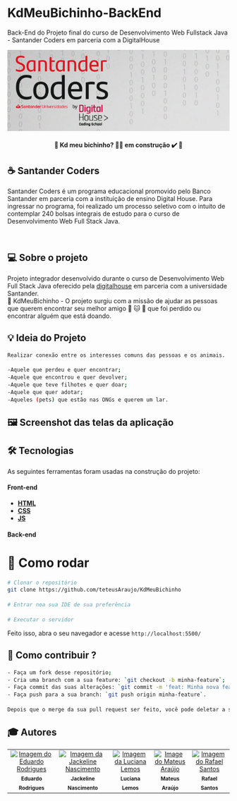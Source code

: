 # KdMeuBichinho-BackEnd
Back-End do Projeto final do curso de Desenvolvimento Web Fullstack Java - Santander Coders em parceria com a DigitalHouse

<img src="./images/banner.png" alt="Logomarca do Cadê meu Bichinho"> 
 
<h4 align="center"> 
	🚧  Kd meu bichinho? 👨‍🏫 em construção ✔️ 🚧
</h4>

## :coffee: Santander Coders

Santander Coders é um programa educacional promovido pelo Banco Santander em parceria com a instituição de ensino Digital House. Para ingressar no programa, foi realizado um processo seletivo com o intuito de contemplar 240 bolsas integrais de estudo para o curso de Desenvolvimento Web Full Stack Java.

<br>

## 💻 Sobre o projeto

Projeto integrador desenvolvido durante o curso de Desenvolvimento Web Full Stack Java oferecido pela [digitalhouse](https://www.digitalhouse.com/br/) em parceria com a universidade Santander.
<br>
🐹 KdMeuBichinho - O projeto surgiu com a missão de ajudar as pessoas que querem encontrar seu melhor amigo :dog: :cat: :rabbit:  que foi perdido ou encontrar alguém que está doando. 

## :bulb: Ideia do Projeto
```bash
Realizar conexão entre os interesses comuns das pessoas e os animais.

-Aquele que perdeu e quer encontrar;
-Aquele que encontrou e quer devolver;
-Aquele que teve filhotes e quer doar;
-Aquele que quer adotar;
-Aqueles (pets) que estão nas ONGs e querem um lar.

```

## 🖼 Screenshot das telas da aplicação 

   
## 🛠 Tecnologias

As seguintes ferramentas foram usadas na construção do projeto:

#### **Front-end** 

-  **[HTML](https://developer.mozilla.org/pt-BR/docs/Web/HTML)**
-  **[CSS](https://developer.mozilla.org/pt-BR/docs/Web/CSS)**
-  **[JS](https://developer.mozilla.org/pt-BR/docs/Web/JavaScript)**

#### **Back-end**

# 👷 Como rodar
```bash
# Clonar o repositório
git clone https://github.com/teteusAraujo/KdMeuBichinho

# Entrar noa sua IDE de sua preferência 

# Executar o servidor

```

Feito isso, abra o seu navegador e acesse `http://localhost:5500/`

## 🤔 Como contribuir ? <br/>
```bash
- Faça um fork desse repositório;
- Cria uma branch com a sua feature: `git checkout -b minha-feature`;
- Faça commit das suas alterações: `git commit -m 'feat: Minha nova feature'`; 
- Faça push para a sua branch: `git push origin minha-feature`.

Depois que o merge da sua pull request ser feito, você pode deletar a sua branch. 
```
## :mortar_board: Autores

<table>
    <tr>
        <td align="center">
            <a href="https://github.com/eRodriguesSantana">
                <img src="https://avatars0.githubusercontent.com/u/27317860?s=460&u=c8bb4fa75afb3238896210acb3e8ccbd4b191d6e&v=4" width="150px;" alt="Imagem do Eduardo Rodrigues" />
                <br />
                <sub><b>Eduardo Rodrigues</b></sub>
            </a>
        </td>
        <td align="center">
            <a href="https://github.com/jackelinenascimento">
                <img src="https://avatars0.githubusercontent.com/u/52252747?s=460&u=7482117cc3bb8afb3a966f49cb3a0b6842a342e3&v=4" width="150px;" alt="Imagem da Jackeline Nascimento" />
                <br />
                <sub><b>Jackeline Nascimento</b></sub>
            </a>
        </td>
        <td align="center">
            <a href="https://github.com/Luarlemos">
                <img src="https://avatars1.githubusercontent.com/u/54554832?s=460&v=4" width="150px;" alt="Imagem da Luciana Lemos" />
                <br />
                <sub><b>Luciana Lemos</b></sub>
            </a>
        </td>
        <td align="center">
            <a href="https://github.com/teteusAraujo">
                <img src="https://avatars2.githubusercontent.com/u/60048274?s=460&u=a7f56af7dbe7d6338401d5b256fba528d8f0400b&v=4" width="150px;" alt="Image do Mateus Araújo" />
                <br />
                <sub><b>Mateus Araújo</b></sub>
            </a>
        </td>
        <td align="center">
            <a href="https://github.com/rafaneng">
                <img src="https://avatars0.githubusercontent.com/u/26658560?s=460&u=883791c772df275c63c9733a36d68ca17548d604&v=4" width="150px;" alt="Imagem do Rafael Santos" />
                <br />
                <sub><b>Rafael Santos</b></sub>
            </a>
        </td>
    </tr>
</table>
